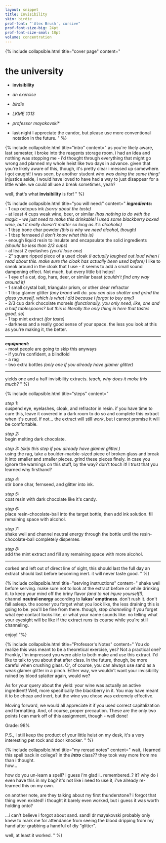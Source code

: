 ```yaml
---
layout: snippet
title: Invisibility
skin: birdie
prof-font: "'Alex Brush', cursive"
prof-font-size-big: 24pt
prof-font-size-smol: 18pt
volume: concentration
---
```

{% include collapsible.html title="cover page" content="
# the university

- **invisibility**  
- *an exercise*

- *birdie*
- *LKME 1013*
- *professor mayakovski*<span class='note'>*</span>
- <span><s>last night</s> <span class='note'>I appreciate the candor, but please use more conventional notation in the future.</span></span>
" %}

{% include collapsible.html title="intro" content="
as you're likely aware, last semester, i broke into the reagents storage room. i had an idea and nothing was stopping me - i'd thought through everything that might go wrong and planned my whole heist like two days in advance. given that you're likely aware of this, though, it's pretty clear i messed up somewhere. i got caught! i was seen, by another student *who was doing the same thing!* injustice aside, i would have loved to have had a way to just disappear for a little while. we could all use a break sometimes, yeah?

well, that's what **invisibility** is for!
" %}

{% include collapsible.html title="you will need:" content="
***ingredients:***  
\- 1 cup octopus ink *(sorry about the taste)*  
\- at least 4 cups weak wine, beer, or similar *(has nothing to do with the magic - we just need to make this drinkable! i used some blackberry boxed wine, but it really doesn't matter so long as it's alcoholic)*  
\- 1 tbsp bone char powder *(this is why we need alcohol, though)*  
\- 1 tbsp fernseed *(i don't know what this is)*  
\- enough liquid resin to insulate and encapsulate the solid ingredients *(should be less than 2/3 cups)*  
\- at least 2 eyelashes *(you'll lose one)*  
\- 2\" square ripped piece of a used cloak *(i actually laughed out loud when i read about this. <span class='underline'>make sure the cloak has actually been used before</span>)* <span class='note'> I like to sneak around in the cloak that I use - it seems to add a small sound dampening effect. Not much, but every little bit helps!</span>  
\- 1 eye of a cat, dog, hare, deer, or similar beast *(couldn't find any way around it)*  
\- 1 small crystal ball, triangular prism, or other clear refractor  
\- 1 tbsp glamer glitter *(any brand will do. you can also shatter and grind the glass yourself, which is what i did because i forgot to buy any!)*  
\- 2/3 cup dark chocolate morsels *(functionally, you only need, like, one and a half tablespoons? but this is literally the only thing in here that tastes good, so)*  
\- 1 tsp mint extract *(for taste)*  
\- darkness and a really good sense of your space. the less you look at this as you're making it, the better.

---

***equipment:***  
\- most people are going to skip this anyways  
\- if you're confident, a blindfold  
\- a rag  
\- two extra bottles *(only one if you already have glamer glitter)*

---

yields one and a half invisibility extracts. *teach, why does it make this much?*
" %}

{% include collapsible.html title="steps" content="

*step 1:*  
suspend eye, eyelashes, cloak, and refractor in resin. if you have time to cure this, leave it covered in a dark room to do so and complete this extract when it's cured. if not... the extract will still *work*, but i cannot promise it will be comfortable.

*step 2:*  
begin melting dark chocolate.

*step 3: (skip this step if you already have glamer glitter.)*  
using the rag, take a boulder-marble-sized piece of broken glass and break it into smaller and smaller pieces.
grind these pieces finely. <span class='underline'>in case you ignore the warnings on this stuff, by the way? don't touch it!</span> <span class='note'>I trust that you learned why firsthand?</span>

*step 4:*  
stir bone char, fernseed, and glitter into ink.

*step 5:*  
coat resin with dark chocolate like it's candy.

*step 6:*  
place resin-chocolate-ball into the target bottle, then add ink solution. fill remaining space with alcohol.

*step 7:*  
shake well and channel neutral energy through the bottle until the resin-chocolate-ball completely disperses.

*step 8:*  
add the mint extract and fill any remaining space with more alcohol.

---

corked and left out of direct line of sight, this should last the full day an extract should last before becoming inert. it will never taste good.
" %}

{% include collapsible.html title="serving instructions" content="
shake well before serving. make sure not to look at the extract before or while drinking it. to keep your mind off the briny flavor *(and to not injure yourself!)*, channel **neutral energy** according to **lukas' emptiness**. don't rush it. don't fall asleep. the sooner you forget what you look like, the less draining this is going to be. you'll be fine from there. though, *stop channeling* if you forget what eye contact looks like, or what your name sounds like. no telling what your eyesight will be like if the extract runs its course while you're still channeling.

enjoy!
"%}

{% include collapsible.html title="<span class='note'>Professor's Notes</span>" content="
<span class='note'>You do realize this was meant to be a theoretical exercise, yes? Not a practical one? Frankly, I'm impressed you were able to both make and use this extract. I'd like to talk to you about that after class. In the future, though, be more careful when crushing glass. Or, of course, you can always use sand as a weak glamer glitter in a pinch. Either way, we wouldn’t want your invisibility ruined by blood splatter again, would we?

<span class='note'>As for your query about the yield: your wine was actually an active ingredient! Well, more specifically the blackberry in it. You may have meant it to be cheap and inert, but the wine you chose was extremely effective.

<span class='note'>Moving forward, we would all appreciate it if you used correct capitalization and formatting. And, of course, proper precaution. These are the only two points I can mark off of this assignment, though - well done!

<span class='underline note'>Grade: 98%

<span class='note'>P.S., I still keep the product of your little heist on my desk, it's a very interesting pet rock and door knocker.
" %}

{% include collapsible.html title="<span class='reread'>my reread notes</span>" content="
<span class='reread'>wait, i learned this spell back in college? in the ***intro*** class?? they took way more from me than i thought.  
how...

<span class='reread'>how do you un-learn a spell? i guess i'm glad i.. remembered..? it? why do i even have this in my bag? it's not like i need to use it, i've already re-learned this on my own.

<span class='reread'>on another note, are they talking about my first thunderstone? i forgot that thing even existed! i thought it barely even worked, but i guess it was worth holding onto?

<span class='reread'>...i can't believe i forgot about sand. sand! dr mayakovski probably only knew to mark me for attendance from seeing the blood dripping from my hand after grabbing a handful of diy \"glitter\".

<span class='reread'>well, at least it worked.
" %}
